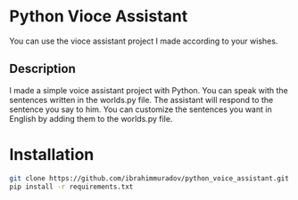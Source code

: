 # Python Vioce Assistant

You can use the vioce assistant project I made according to your wishes.

## Description

I made a simple voice assistant project with Python. You can speak with the sentences written in the worlds.py file. 
The assistant will respond to the sentence you say to him. You can customize the sentences you want in English by adding them to the worlds.py file.

# Installation

```bash
git clone https://github.com/ibrahimmuradov/python_voice_assistant.git .
pip install -r requirements.txt
```
